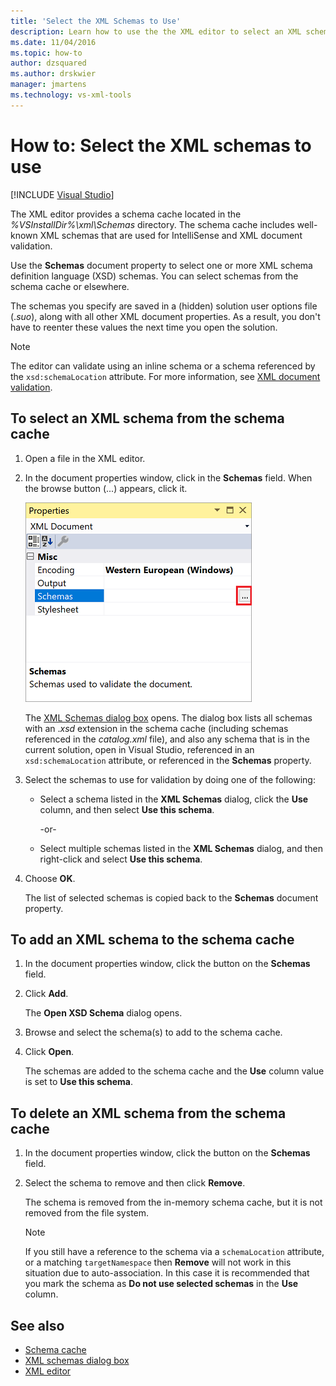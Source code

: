 ```yaml
---
title: 'Select the XML Schemas to Use'
description: Learn how to use the the XML editor to select an XML schema from the schema cache that includes well-known XML schemas used for IntelliSense and XML document validation.
ms.date: 11/04/2016
ms.topic: how-to
author: dzsquared
ms.author: drskwier
manager: jmartens
ms.technology: vs-xml-tools
---
```

# How to: Select the XML schemas to use

 [!INCLUDE [Visual Studio](~/includes/applies-to-version/vs-windows-only.md)]

The XML editor provides a schema cache located in the *%VSInstallDir%\xml\Schemas* directory. The schema cache includes well-known XML schemas that are used for IntelliSense and XML document validation.

Use the **Schemas** document property to select one or more XML schema definition language (XSD) schemas. You can select schemas from the schema cache or elsewhere.

The schemas you specify are saved in a (hidden) solution user options file (.*suo*), along with all other XML document properties. As a result, you don't have to reenter these values the next time you open the solution.

> [!NOTE]
> The editor can validate using an inline schema or a schema referenced by the `xsd:schemaLocation` attribute. For more information, see [XML document validation](../xml-tools/xml-document-validation.md).

## To select an XML schema from the schema cache

1. Open a file in the XML editor.

2. In the document properties window, click in the **Schemas** field. When the browse button (...) appears, click it.

   ![Schemas property for an XML file](media/properties-schemas.png)

   The [XML Schemas dialog box](xml-schemas-dialog-box.md) opens. The dialog box lists all schemas with an .*xsd* extension in the schema cache (including schemas referenced in the *catalog.xml* file), and also any schema that is in the current solution, open in Visual Studio, referenced in an `xsd:schemaLocation` attribute, or referenced in the **Schemas** property.

3. Select the schemas to use for validation by doing one of the following:

   - Select a schema listed in the **XML Schemas** dialog, click the **Use** column, and then select **Use this schema**.

     -or-

   - Select multiple schemas listed in the **XML Schemas** dialog, and then right-click and select **Use this schema**.

4. Choose **OK**.

   The list of selected schemas is copied back to the **Schemas** document property.

## To add an XML schema to the schema cache

1. In the document properties window, click the button on the **Schemas** field.

2. Click **Add**.

   The **Open XSD Schema** dialog opens.

3. Browse and select the schema(s) to add to the schema cache.

4. Click **Open**.

   The schemas are added to the schema cache and the **Use** column value is set to **Use this schema**.

## To delete an XML schema from the schema cache

1. In the document properties window, click the button on the **Schemas** field.

2. Select the schema to remove and then click **Remove**.

   The schema is removed from the in-memory schema cache, but it is not removed from the file system.

   > [!NOTE]
   > If you still have a reference to the schema via a `schemaLocation` attribute, or a matching `targetNamespace` then **Remove** will not work in this situation due to auto-association. In this case it is recommended that you mark the schema as **Do not use selected schemas** in the **Use** column.

## See also

- [Schema cache](../xml-tools/schema-cache.md)
- [XML schemas dialog box](../xml-tools/xml-schemas-dialog-box.md)
- [XML editor](../xml-tools/xml-editor.md)
